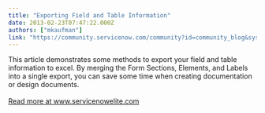 ```yaml
---
title: "Exporting Field and Table Information"
date: 2013-02-23T07:47:22.000Z
authors: ["mkaufman"]
link: "https://community.servicenow.com/community?id=community_blog&sys_id=ad6ceaa1dbd0dbc01dcaf3231f9619f6"
---
```

<p>This article demonstrates some methods to export your field and table information to excel. By merging the Form Sections, Elements, and Labels into a single export, you can save some time when creating documentation or design documents.<br /><br /><a title="w.servicenowelite.com/blog/2013/11/24/exporting-field-and-table-information" href="http://www.servicenowelite.com/blog/2013/11/24/exporting-field-and-table-information" target="_blank">Read more at www.servicenowelite.com</a><br /><!--break--></p>